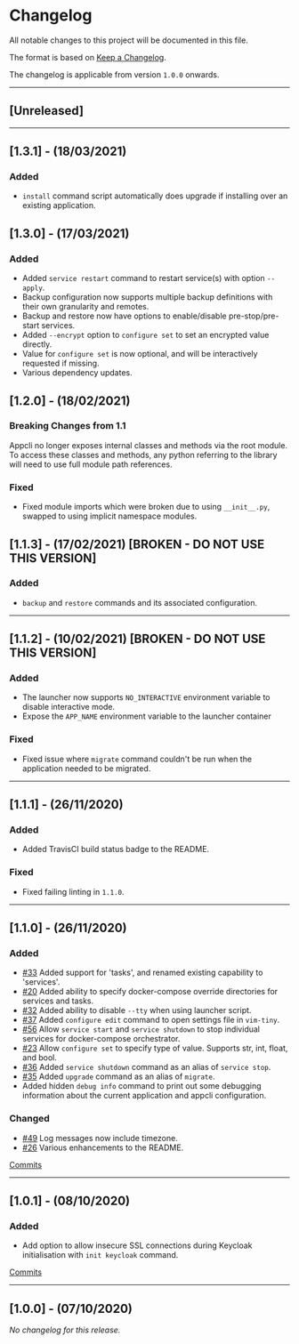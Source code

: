 # Changelog

All notable changes to this project will be documented in this file.

The format is based on [Keep a Changelog](https://keepachangelog.com/en/1.0.0/).

The changelog is applicable from version `1.0.0` onwards.

---

## [Unreleased]

---

## [1.3.1] - (18/03/2021)

### Added

- `install` command script automatically does upgrade if installing over an existing application.

## [1.3.0] - (17/03/2021)

### Added

- Added `service restart` command to restart service(s) with option `--apply`.
- Backup configuration now supports multiple backup definitions with their own granularity and remotes.
- Backup and restore now have options to enable/disable pre-stop/pre-start services.
- Added `--encrypt` option to `configure set` to set an encrypted value directly.
- Value for `configure set` is now optional, and will be interactively requested if missing.
- Various dependency updates.

## [1.2.0] - (18/02/2021)

### Breaking Changes from 1.1

Appcli no longer exposes internal classes and methods via the root module. To access these classes and methods,
any python referring to the library will need to use full module path references.

### Fixed

- Fixed module imports which were broken due to using `__init__.py`, swapped to using implicit namespace modules.

## [1.1.3] - (17/02/2021) [BROKEN - DO NOT USE THIS VERSION]

### Added

- `backup` and `restore` commands and its associated configuration.

---
## [1.1.2] - (10/02/2021) [BROKEN - DO NOT USE THIS VERSION]

### Added

- The launcher now supports `NO_INTERACTIVE` environment variable to disable interactive mode.
- Expose the `APP_NAME` environment variable to the launcher container

### Fixed

- Fixed issue where `migrate` command couldn't be run when the application needed to be migrated.

---
## [1.1.1] - (26/11/2020)

### Added

- Added TravisCI build status badge to the README.

### Fixed

- Fixed failing linting in `1.1.0`.

---

## [1.1.0] - (26/11/2020)

### Added

- [#33](https://github.com/brightsparklabs/appcli/issues/33) Added support for 'tasks', and renamed existing capability to 'services'.
- [#20](https://github.com/brightsparklabs/appcli/issues/20) Added ability to specify docker-compose override directories for services and tasks.
- [#32](https://github.com/brightsparklabs/appcli/issues/32) Added ability to disable `--tty` when using launcher script.
- [#37](https://github.com/brightsparklabs/appcli/issues/37) Added `configure edit` command to open settings file in `vim-tiny`.
- [#56](https://github.com/brightsparklabs/appcli/issues/56) Allow `service start` and `service shutdown` to stop individual services for docker-compose orchestrator.
- [#23](https://github.com/brightsparklabs/appcli/issues/23) Allow `configure set` to specify type of value. Supports str, int, float, and bool.
- [#36](https://github.com/brightsparklabs/appcli/issues/36) Added `service shutdown` command as an alias of `service stop`.
- [#35](https://github.com/brightsparklabs/appcli/issues/35) Added `upgrade` command as an alias of `migrate`.
- Added hidden `debug info` command to print out some debugging information about the current application and appcli configuration.

### Changed

- [#49](https://github.com/brightsparklabs/appcli/issues/49) Log messages now include timezone.
- [#26](https://github.com/brightsparklabs/appcli/issues/26) Various enhancements to the README.

[Commits](https://github.com/brightsparklabs/appcli/compare/1.0.1...1.1.0)

---

## [1.0.1] - (08/10/2020)

### Added

- Add option to allow insecure SSL connections during Keycloak initialisation with `init keycloak` command.

[Commits](https://github.com/brightsparklabs/appcli/compare/1.0.0...1.0.1)

---

## [1.0.0] - (07/10/2020)

*No changelog for this release.*
